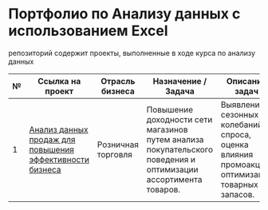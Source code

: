 # Портфолио по Анализу данных с использованием Excel
репозиторий содержит проекты,  выполненные в ходе курса по анализу данных

| № | Ссылка на проект                                                                 | Отрасль бизнеса | Назначение / Задача | Описание задач | Используемые инструменты  | Применённые функции | Презентация проекта |
|---|----------------------------------------------------------------------------------|-------------------|-------------------------------------------------------------------------------|----------------------------------------------------------------|---------------------------------|--------------------------------|---------------------------------------|
| 1 | [Анализ данных продаж для повышения эффективности бизнеса](https://github.com/Oleg-GRSH/portfolio_excel/tree/cb3b655252dd4bea9bba9a55c15124fc99fac63d/%D0%90%D0%BD%D0%B0%D0%BB%D0%B8%D0%B7%D0%B0%20%D1%82%D1%80%D0%B5%D0%BD%D0%B4%D0%BE%D0%B2%20%D0%B8%20%D0%BF%D1%80%D0%BE%D0%B3%D0%BD%D0%BE%D0%B7%D0%B8%D1%80%D0%BE%D0%B2%D0%B0%D0%BD%D0%B8%D0%B5%20%D0%BF%D1%80%D0%BE%D0%B4%D0%B0%D0%B6)| Розничная торговля | Повышение доходности сети магазинов путем анализа покупательского поведения и оптимизации ассортимента товаров. | Выявление сезонных колебаний спроса, оценка влияния промоакций, оптимизация товарных запасов. | *Excel* | Агрегация данных, визуализация | [Презентация "Анализ данных продаж"](https://drive.google.com/file/d/1LEtadU_6YBKnjR0Bq9r7Mqoby6mxNKqs/view?usp=sharing))

